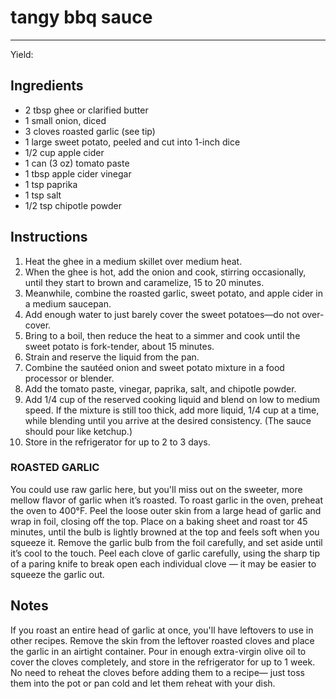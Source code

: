 # tangy bbq sauce
---
Yield: 

## Ingredients
- 2 tbsp ghee or clarified butter
- 1 small onion, diced
- 3 cloves roasted garlic (see tip)
- 1 large sweet potato, peeled and cut into 1-inch dice
- 1/2 cup apple cider
- 1 can (3 oz) tomato paste
- 1 tbsp apple cider vinegar
- 1 tsp paprika
- 1 tsp salt
- 1/2 tsp chipotle powder

## Instructions
1. Heat the ghee in a medium skillet over medium heat.
2. When the ghee is hot, add the onion and cook, stirring occasionally, until they start to brown and caramelize, 15 to 20 minutes.
3. Meanwhile, combine the roasted garlic, sweet potato, and apple cider in a medium saucepan.
4. Add enough water to just barely cover the sweet potatoes—do not over-cover.
5. Bring to a boil, then reduce the heat to a simmer and cook until the sweet potato is fork-tender, about 15 minutes.
6. Strain and reserve the liquid from the pan.
7. Combine the sautéed onion and sweet potato mixture in a food processor or blender.
8. Add the tomato paste, vinegar, paprika, salt, and chipotle powder.
9. Add 1/4 cup of the reserved cooking liquid and blend on low to medium speed. If the mixture is still too thick, add more liquid, 1/4 cup at a time, while blending until you arrive at the desired consistency. (The sauce should pour like ketchup.)
4. Store in the refrigerator for up to 2 to 3 days.

### ROASTED GARLIC 

You could use raw garlic here, but you'll miss out on the sweeter, more mellow flavor of garlic when it’s roasted. To roast garlic in the oven, preheat the oven to 400°F.  Peel the loose outer skin from a large head of garlic and wrap in foil, closing off the top. Place on a baking sheet and roast tor 45 minutes, until the bulb is lightly browned at the top and feels soft when you squeeze it. Remove the garlic bulb from the foil carefully, and set aside until it’s cool to the touch. Peel each clove of garlic carefully, using the sharp tip of a paring knife to break open each individual clove — it may be easier to squeeze the garlic out.

## Notes
If you roast an entire head of garlic at once, you'll have leftovers to use in other recipes. Remove the skin from the leftover roasted cloves and place the garlic in an airtight container. Pour in enough extra-virgin olive oil to cover the cloves completely, and store in the refrigerator for up to 1 week. No need to reheat the cloves before adding them to a recipe— just toss them into the pot or pan cold and let them reheat with your dish.
